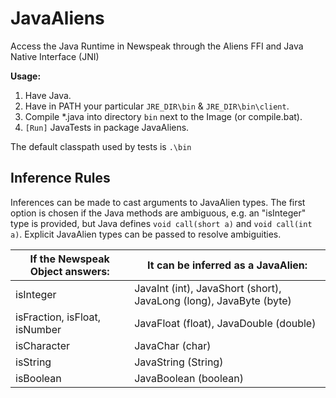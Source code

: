 # JavaAliens
Access the Java Runtime in Newspeak through the Aliens FFI and Java Native Interface (JNI)

**Usage:**
1. Have Java.
2. Have in PATH your particular `JRE_DIR\bin` & `JRE_DIR\bin\client`.
3. Compile \*.java into directory `bin` next to the Image (or compile.bat).
4. `[Run]` JavaTests in package JavaAliens.

The default classpath used by tests is `.\bin`

## Inference Rules
Inferences can be made to cast arguments to JavaAlien types. The first option is chosen if the Java methods are ambiguous, e.g. an "isInteger" type is provided, but Java defines `void call(short a)` and `void call(int a)`. Explicit JavaAlien types can be passed to resolve ambiguities.

| If the Newspeak Object answers: |	It can be inferred as a JavaAlien: |
| - | - |
| isInteger	| JavaInt (int), JavaShort (short), JavaLong (long), JavaByte (byte) |
| isFraction, isFloat, isNumber | JavaFloat (float), JavaDouble (double) |
| isCharacter | JavaChar (char) |
| isString | JavaString (String) |
| isBoolean | JavaBoolean (boolean) |
